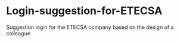 # Login-suggestion-for-ETECSA
Suggestion login for the ETECSA company based on the design of a colleague
